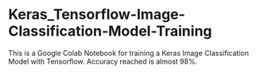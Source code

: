 # Keras_Tensorflow-Image-Classification-Model-Training

This is a Google Colab Notebook for training a Keras Image Classification Model with Tensorflow. Accuracy reached is almost 98%. 
